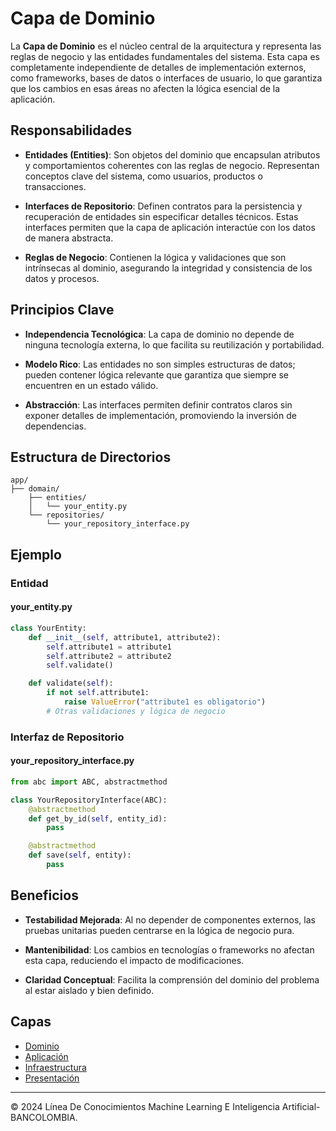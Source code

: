 # Capa de Dominio

La **Capa de Dominio** es el núcleo central de la arquitectura y representa las reglas de negocio y las entidades fundamentales del sistema. Esta capa es completamente independiente de detalles de implementación externos, como frameworks, bases de datos o interfaces de usuario, lo que garantiza que los cambios en esas áreas no afecten la lógica esencial de la aplicación.

## Responsabilidades

- **Entidades (Entities)**: Son objetos del dominio que encapsulan atributos y comportamientos coherentes con las reglas de negocio. Representan conceptos clave del sistema, como usuarios, productos o transacciones.

- **Interfaces de Repositorio**: Definen contratos para la persistencia y recuperación de entidades sin especificar detalles técnicos. Estas interfaces permiten que la capa de aplicación interactúe con los datos de manera abstracta.

- **Reglas de Negocio**: Contienen la lógica y validaciones que son intrínsecas al dominio, asegurando la integridad y consistencia de los datos y procesos.

## Principios Clave

- **Independencia Tecnológica**: La capa de dominio no depende de ninguna tecnología externa, lo que facilita su reutilización y portabilidad.

- **Modelo Rico**: Las entidades no son simples estructuras de datos; pueden contener lógica relevante que garantiza que siempre se encuentren en un estado válido.

- **Abstracción**: Las interfaces permiten definir contratos claros sin exponer detalles de implementación, promoviendo la inversión de dependencias.

## Estructura de Directorios

```plaintext
app/
├── domain/
    ├── entities/
    │   └── your_entity.py
    └── repositories/
        └── your_repository_interface.py
```

## Ejemplo

### Entidad

#### your_entity.py

```python
class YourEntity:
    def __init__(self, attribute1, attribute2):
        self.attribute1 = attribute1
        self.attribute2 = attribute2
        self.validate()

    def validate(self):
        if not self.attribute1:
            raise ValueError("attribute1 es obligatorio")
        # Otras validaciones y lógica de negocio
```

### Interfaz de Repositorio

#### your_repository_interface.py

```python
from abc import ABC, abstractmethod

class YourRepositoryInterface(ABC):
    @abstractmethod
    def get_by_id(self, entity_id):
        pass

    @abstractmethod
    def save(self, entity):
        pass
```

## Beneficios

- **Testabilidad Mejorada**: Al no depender de componentes externos, las pruebas unitarias pueden centrarse en la lógica de negocio pura.

- **Mantenibilidad**: Los cambios en tecnologías o frameworks no afectan esta capa, reduciendo el impacto de modificaciones.

- **Claridad Conceptual**: Facilita la comprensión del dominio del problema al estar aislado y bien definido.


## Capas
- [Dominio](dominio.md)
- [Aplicación](presentacion.md)
- [Infraestructura](infraestructura.md)
- [Presentación](presentacion.md)


---

© 2024 Línea De Conocimientos Machine Learning E Inteligencia Artificial- BANCOLOMBIA.